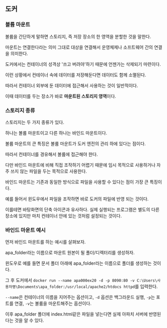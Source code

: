 ## 도커

### 볼륨 마운트

볼륨을 간단하게 말하면 스토리지, 즉 저장 장소의 한 영역을 분할한 것을 말한다.

마운트는 연결한다라는 의미 그대로 대상을 연결해서 운영체제나 소프트웨어 간의 연결을 의미한다.

도커에서는 컨테이너의 성격상 '쓰고 버려야'하기 때문에 언젠가는 삭제되기 마련이다.

이런 상황에서 컨테이너 속에 데이터를 저장해둔다면 데이터도 함께 소멸된다. 

따라서 컨테이너 외부에 둔 데이터에 접근해서 사용하는 것이 일반적이다.

이때 데이터를 두는 장소가 바로 **마운트된 스토리지 영역**이다.

### 스토리지 종류

스토리지는 두 가지 종류가 있다.

하나는 볼륨 마운트이고 다른 하나는 바인드 마운트이다.

볼륨 마운트의 큰 특징은 볼륨 마운트가 도커 엔전의 관리 하에 있다는 점이다.

따라서 컨테이너를 경유해서 볼륨에 접근해야 한다.

다만 바인드 마운트에 비해 직접 조작하기 어렵기 때문에 임시 목적으로 사용하거나 자주 쓰지 않는 파일을 두는 목적으로 사용한다.

바인드 마운트는 기존과 동일한 방식으로 파일을 사용할 수 있다는 점이 가장 큰 특징이다.

예를 들어서 윈도우에서 파일을 조작하면 바로 도커의 파일에 반영 되는 것이다.

이를테면 바탕화면의 단축 아이콘과 유사하다. 실제 실행되는 프로그램은 별도의 다른 장소에 있지만 마치 컨테이너 안에 있는 것처럼 설정되는 것이다.

### 바인드 마운트 예시

먼저 바인드 마운트를 하는 예시를 살펴보자.

apa_folder라는 이름으로 마운트 원본이 될 폴더/디렉터리를 생성하자.

윈도우로 예를 들면 문서 폴더 아래에 apa_folder라는 이름으로 폴더를 생성하는 것이다.

그 후 도커에서 `docker run --name apa000ex20 -d -p 8090:80 -v C:\Users\사용자명\Documents\apa_folder:/usr/local/apache2/htdocs httpd`를 입력한다.

`--name`은 컨테이너의 이름을 지어주는 옵션이고, `-d` 옵션은 백그라운드 실행, `-p`는 포트를 연결, `-v`는 볼륨을 마운트해주는 옵션이다.

이후 apa_folder 폴더에 index.html같은 파일을 넣는다면 실제 아파치 서버에 반영된다는 것을 알 수 있다.

